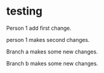 # testing

Person 1 add first change.

person 1 makes second changes.

Branch a makes some new changes.

Branch b makes some new changes.